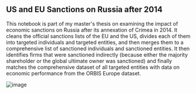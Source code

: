 ## US and EU Sanctions on Russia after 2014

This notebook is part of my master's thesis on examining the impact of economic sanctions on Russia after its annexation of Crimea in 2014. It cleans the official sanctions lists of the EU and the US, divides each of them into targeted individuals and targeted entities, and then merges them to a comprehensive list of sanctioned individuals and sanctioned entities. It then identifies firms that were sanctioned indirectly (because either the majority shareholder or the global ultimate owner was sanctioned) and finally matches the comprehensive dataset of all targeted entities with data on economic performance from the ORBIS Europe dataset.

![image](https://github.com/Lisagmrk/Masters-Thesis/assets/64646346/7cf5237b-14c2-4cb8-88e9-bca6d0e2575a)

